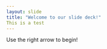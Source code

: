 ```yaml
---
layout: slide
title: "Welcome to our slide deck!"
This is a test
---
```


Use the right arrow to begin!
